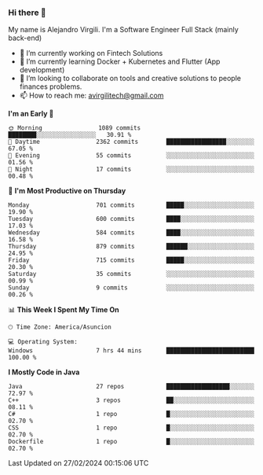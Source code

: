 ### Hi there 👋

My name is Alejandro Virgili. I'm a Software Engineer Full Stack (mainly back-end)


- 🔭 I’m currently working on Fintech Solutions
- 🌱 I’m currently learning Docker + Kubernetes and Flutter (App development)
- 👯 I’m looking to collaborate on tools and creative solutions to people finances problems.
- 📫 How to reach me: avirgilitech@gmail.com
  
<!--START_SECTION:waka-->
**I'm an Early 🐤** 

```text
🌞 Morning                1089 commits        ████████░░░░░░░░░░░░░░░░░   30.91 % 
🌆 Daytime                2362 commits        █████████████████░░░░░░░░   67.05 % 
🌃 Evening                55 commits          ░░░░░░░░░░░░░░░░░░░░░░░░░   01.56 % 
🌙 Night                  17 commits          ░░░░░░░░░░░░░░░░░░░░░░░░░   00.48 % 
```
📅 **I'm Most Productive on Thursday** 

```text
Monday                   701 commits         █████░░░░░░░░░░░░░░░░░░░░   19.90 % 
Tuesday                  600 commits         ████░░░░░░░░░░░░░░░░░░░░░   17.03 % 
Wednesday                584 commits         ████░░░░░░░░░░░░░░░░░░░░░   16.58 % 
Thursday                 879 commits         ██████░░░░░░░░░░░░░░░░░░░   24.95 % 
Friday                   715 commits         █████░░░░░░░░░░░░░░░░░░░░   20.30 % 
Saturday                 35 commits          ░░░░░░░░░░░░░░░░░░░░░░░░░   00.99 % 
Sunday                   9 commits           ░░░░░░░░░░░░░░░░░░░░░░░░░   00.26 % 
```


📊 **This Week I Spent My Time On** 

```text
🕑︎ Time Zone: America/Asuncion

💻 Operating System: 
Windows                  7 hrs 44 mins       █████████████████████████   100.00 % 
```

**I Mostly Code in Java** 

```text
Java                     27 repos            ██████████████████░░░░░░░   72.97 % 
C++                      3 repos             ██░░░░░░░░░░░░░░░░░░░░░░░   08.11 % 
C#                       1 repo              █░░░░░░░░░░░░░░░░░░░░░░░░   02.70 % 
CSS                      1 repo              █░░░░░░░░░░░░░░░░░░░░░░░░   02.70 % 
Dockerfile               1 repo              █░░░░░░░░░░░░░░░░░░░░░░░░   02.70 % 
```




 Last Updated on 27/02/2024 00:15:06 UTC
<!--END_SECTION:waka-->
